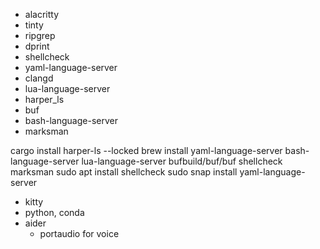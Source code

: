 - alacritty
- tinty
- ripgrep
- dprint
- shellcheck
- yaml-language-server
- clangd
- lua-language-server
- harper_ls
- buf
- bash-language-server
- marksman

cargo install harper-ls --locked
brew install yaml-language-server bash-language-server lua-language-server bufbuild/buf/buf shellcheck marksman
sudo apt install shellcheck
sudo snap install yaml-language-server

- kitty
- python, conda
- aider
    - portaudio for voice


